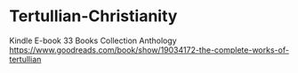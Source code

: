 # Tertullian-Christianity
Kindle E-book 33 Books Collection Anthology https://www.goodreads.com/book/show/19034172-the-complete-works-of-tertullian
